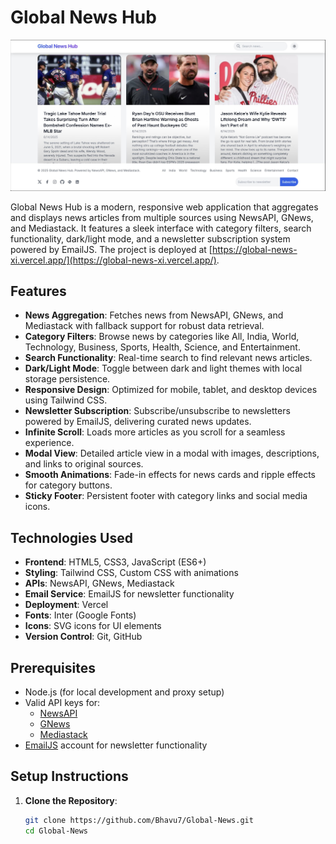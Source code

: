 # Global News Hub

![Global News Hub Screenshot](images/Screenshot_Light.jpg)

Global News Hub is a modern, responsive web application that aggregates and displays news articles from multiple sources using NewsAPI, GNews, and Mediastack. It features a sleek interface with category filters, search functionality, dark/light mode, and a newsletter subscription system powered by EmailJS. The project is deployed at [https://global-news-xi.vercel.app/](https://global-news-xi.vercel.app/).

## Features

- **News Aggregation**: Fetches news from NewsAPI, GNews, and Mediastack with fallback support for robust data retrieval.
- **Category Filters**: Browse news by categories like All, India, World, Technology, Business, Sports, Health, Science, and Entertainment.
- **Search Functionality**: Real-time search to find relevant news articles.
- **Dark/Light Mode**: Toggle between dark and light themes with local storage persistence.
- **Responsive Design**: Optimized for mobile, tablet, and desktop devices using Tailwind CSS.
- **Newsletter Subscription**: Subscribe/unsubscribe to newsletters powered by EmailJS, delivering curated news updates.
- **Infinite Scroll**: Loads more articles as you scroll for a seamless experience.
- **Modal View**: Detailed article view in a modal with images, descriptions, and links to original sources.
- **Smooth Animations**: Fade-in effects for news cards and ripple effects for category buttons.
- **Sticky Footer**: Persistent footer with category links and social media icons.

## Technologies Used

- **Frontend**: HTML5, CSS3, JavaScript (ES6+)
- **Styling**: Tailwind CSS, Custom CSS with animations
- **APIs**: NewsAPI, GNews, Mediastack
- **Email Service**: EmailJS for newsletter functionality
- **Deployment**: Vercel
- **Fonts**: Inter (Google Fonts)
- **Icons**: SVG icons for UI elements
- **Version Control**: Git, GitHub

## Prerequisites

- Node.js (for local development and proxy setup)
- Valid API keys for:
  - [NewsAPI](https://newsapi.org/)
  - [GNews](https://gnews.io/)
  - [Mediastack](https://mediastack.com/)
- [EmailJS](https://www.emailjs.com/) account for newsletter functionality

## Setup Instructions

1. **Clone the Repository**:
   ```bash
   git clone https://github.com/Bhavu7/Global-News.git
   cd Global-News
